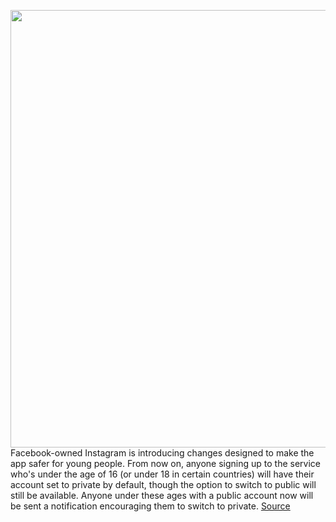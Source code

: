 <img src='https://cdn.vox-cdn.com/thumbor/YgVxrrDOBrcBsv1TzA9yvIAo-O0=/0x0:890x593/1200x800/filters:focal(374x226:516x368)/cdn.vox-cdn.com/uploads/chorus_image/image/69638630/CD21_471_IG_In_line.0.png' width='700px' /><br/>
Facebook-owned Instagram is introducing changes designed to make the app safer for young people. From now on, anyone signing up to the service who's under the age of 16 (or under 18 in certain countries) will have their account set to private by default, though the option to switch to public will still be available. Anyone under these ages with a public account now will be sent a notification encouraging them to switch to private.
<a href='https://www.theverge.com/2021/7/27/22595897/instagram-under-16-accounts-private-default-limited-advertising'> Source <a/>